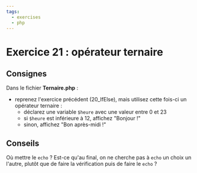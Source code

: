 ```yaml
---
tags:
  - exercises
  - php
---
```


# Exercice 21 : opérateur ternaire

## Consignes

Dans le fichier **Ternaire.php** :

- reprenez l'exercice précédent (20_IfElse), mais utilisez cette fois-ci un opérateur ternaire :
  - déclarez une variable `$heure` avec une valeur entre 0 et 23
  - si `$heure` est inférieure à 12, affichez "Bonjour !"
  - sinon, affichez "Bon après-midi !"

## Conseils

Où mettre le `echo` ? Est-ce qu'au final, on ne cherche pas à `echo` un choix un l'autre, plutôt que de faire la vérification puis de faire le `echo` ?
